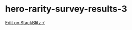 # hero-rarity-survey-results-3

[Edit on StackBlitz ⚡️](https://stackblitz.com/edit/hero-rarity-survey-results-3)